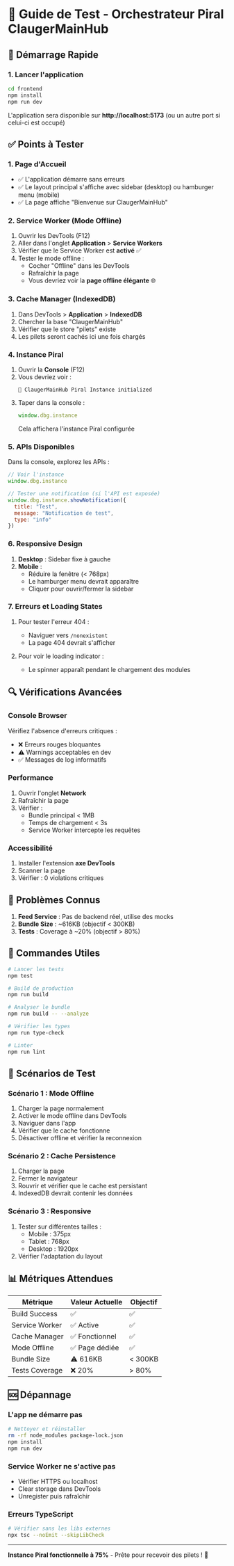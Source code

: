 # 🧪 Guide de Test - Orchestrateur Piral ClaugerMainHub

## 🚀 Démarrage Rapide

### 1. Lancer l'application

```bash
cd frontend
npm install
npm run dev
```

L'application sera disponible sur **http://localhost:5173** (ou un autre port si celui-ci est occupé)

## ✅ Points à Tester

### 1. **Page d'Accueil**
- ✅ L'application démarre sans erreurs
- ✅ Le layout principal s'affiche avec sidebar (desktop) ou hamburger menu (mobile)
- ✅ La page affiche "Bienvenue sur ClaugerMainHub"

### 2. **Service Worker (Mode Offline)**
1. Ouvrir les DevTools (F12)
2. Aller dans l'onglet **Application** > **Service Workers**
3. Vérifier que le Service Worker est **activé** ✅
4. Tester le mode offline :
   - Cocher "Offline" dans les DevTools
   - Rafraîchir la page
   - Vous devriez voir la **page offline élégante** 🌐

### 3. **Cache Manager (IndexedDB)**
1. Dans DevTools > **Application** > **IndexedDB**
2. Chercher la base "ClaugerMainHub"
3. Vérifier que le store "pilets" existe
4. Les pilets seront cachés ici une fois chargés

### 4. **Instance Piral**
1. Ouvrir la **Console** (F12)
2. Vous devriez voir :
   ```
   🚀 ClaugerMainHub Piral Instance initialized
   ```
3. Taper dans la console :
   ```javascript
   window.dbg.instance
   ```
   Cela affichera l'instance Piral configurée

### 5. **APIs Disponibles**
Dans la console, explorez les APIs :
```javascript
// Voir l'instance
window.dbg.instance

// Tester une notification (si l'API est exposée)
window.dbg.instance.showNotification({
  title: "Test",
  message: "Notification de test",
  type: "info"
})
```

### 6. **Responsive Design**
1. **Desktop** : Sidebar fixe à gauche
2. **Mobile** : 
   - Réduire la fenêtre (< 768px)
   - Le hamburger menu devrait apparaître
   - Cliquer pour ouvrir/fermer la sidebar

### 7. **Erreurs et Loading States**
1. Pour tester l'erreur 404 :
   - Naviguer vers `/nonexistent`
   - La page 404 devrait s'afficher

2. Pour voir le loading indicator :
   - Le spinner apparaît pendant le chargement des modules

## 🔍 Vérifications Avancées

### Console Browser
Vérifiez l'absence d'erreurs critiques :
- ❌ Erreurs rouges bloquantes
- ⚠️ Warnings acceptables en dev
- ✅ Messages de log informatifs

### Performance
1. Ouvrir l'onglet **Network**
2. Rafraîchir la page
3. Vérifier :
   - Bundle principal < 1MB
   - Temps de chargement < 3s
   - Service Worker intercepte les requêtes

### Accessibilité
1. Installer l'extension **axe DevTools**
2. Scanner la page
3. Vérifier : 0 violations critiques

## 🐛 Problèmes Connus

1. **Feed Service** : Pas de backend réel, utilise des mocks
2. **Bundle Size** : ~616KB (objectif < 300KB)
3. **Tests** : Coverage à ~20% (objectif > 80%)

## 📝 Commandes Utiles

```bash
# Lancer les tests
npm test

# Build de production
npm run build

# Analyser le bundle
npm run build -- --analyze

# Vérifier les types
npm run type-check

# Linter
npm run lint
```

## 🎯 Scénarios de Test

### Scénario 1 : Mode Offline
1. Charger la page normalement
2. Activer le mode offline dans DevTools
3. Naviguer dans l'app
4. Vérifier que le cache fonctionne
5. Désactiver offline et vérifier la reconnexion

### Scénario 2 : Cache Persistence
1. Charger la page
2. Fermer le navigateur
3. Rouvrir et vérifier que le cache est persistant
4. IndexedDB devrait contenir les données

### Scénario 3 : Responsive
1. Tester sur différentes tailles :
   - Mobile : 375px
   - Tablet : 768px
   - Desktop : 1920px
2. Vérifier l'adaptation du layout

## 📊 Métriques Attendues

| Métrique | Valeur Actuelle | Objectif |
|----------|-----------------|----------|
| Build Success | ✅ | ✅ |
| Service Worker | ✅ Active | ✅ |
| Cache Manager | ✅ Fonctionnel | ✅ |
| Mode Offline | ✅ Page dédiée | ✅ |
| Bundle Size | ⚠️ 616KB | < 300KB |
| Tests Coverage | ❌ 20% | > 80% |

## 🆘 Dépannage

### L'app ne démarre pas
```bash
# Nettoyer et réinstaller
rm -rf node_modules package-lock.json
npm install
npm run dev
```

### Service Worker ne s'active pas
- Vérifier HTTPS ou localhost
- Clear storage dans DevTools
- Unregister puis rafraîchir

### Erreurs TypeScript
```bash
# Vérifier sans les libs externes
npx tsc --noEmit --skipLibCheck
```

---

**Instance Piral fonctionnelle à 75%** - Prête pour recevoir des pilets ! 🚀